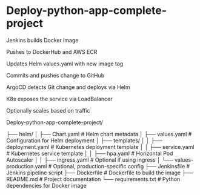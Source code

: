 # Deploy-python-app-complete-project

Jenkins builds Docker image 

Pushes to DockerHub and AWS ECR

Updates Helm values.yaml with new image tag

Commits and pushes change to GitHub

ArgoCD detects Git change and deploys via Helm

K8s exposes the service via LoadBalancer

Optionally scales based on traffic

Deploy-python-app-complete-project/


├── helm/
│   ├── Chart.yaml               # Helm chart metadata
│   ├── values.yaml              # Configuration for Helm deployment
│   ├── templates/
│   │   ├── deployment.yaml      # Kubernetes deployment template
│   │   ├── service.yaml         # Kubernetes service template
│   │   ├── hpa.yaml             # Horizontal Pod Autoscaler
│   │   ├── ingress.yaml         # Optional if using ingress
│   └── values-production.yaml   # Optional, production-specific config
├── Jenkinsfile                  # Jenkins pipeline script
├── Dockerfile                   # Dockerfile to build the image
├── README.md                    # Project documentation
└── requirements.txt             # Python dependencies for Docker image
